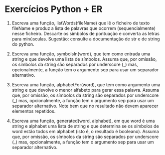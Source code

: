 # Exercícios Python + ER

1. Escreva uma função, listWords(fileName) que lê o ficheiro de texto fileName e produz a lista de palavras que ocorrem (sequencialmente) nesse ficheiro. Descarte os símbolos de pontuação e converta as letras para minúsculas. Sugestão: consulte a documentação de str e de string do python.

2. Escreva uma função, symbolsIn(word), que tem como entrada uma string e que devolve uma lista de símbolos. Assuma que, por omissão, os símbolos da string são separados por underscore (_) mas, opcionalmente, a função tem o argumento sep para usar um separador alternativo.

3. Escreva uma função, alphabetFor(word), que tem como argumento uma string e que devolve o menor alfabeto para gerar essa palavra. Assuma que, por omissão, os símbolos da string são separados por underscore (_) mas, opcionalmente, a função tem o argumento sep para usar um separador alternativo.
Note bem que no resultado não devem aparecer elementos repetidos.

4. Escreva uma função, generated(word, alphabet), em que word é uma string e alphabet uma lista de string e que determina se os símbolos de word estão todos em alphabet (isto é, o resultado é booleano). Assuma que, por omissão, os símbolos da string são separados por underscore (_) mas, opcionalmente, a função tem o argumento sep para usar um separador alternativo.

